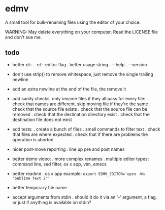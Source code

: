 edmv
====

A small tool for bulk-renaming files using the editor of your choice.

WARNING: May delete everything on your computer. Read the LICENSE file and don't sue me.

todo
----

- better cli:
  . -e/--editor flag
  . better usage string
  . --help
  . --version

- don't use strip() to remove whitespace, just remove the single trailing newline

- add an extra newline at the end of the file, the remove it

- add sanity checks, only rename files if they all pass for every file:
  . check that names are different, skip moving file if they're the same
  . check that the source file exists
  . check that the source file can be removed
  . check that the destination directory exist
  . check that the destination file does not exist

- add tests:
  . create a bunch of files
  . small commands to filter text
  . check that files are where expected
  . check that if there are problems the operation is aborted

- nicer post-move reporting
  . line up pre and post names

- better demo video:
  . more complex renames
  . multiple editor types: command line, sed filter, os x app, vim, emacs

- better readme
  . os x app example: `export EDMV_EDITOR='open -Wa "Sublime Text 2"'`

- better temporary file name

- accept arguments from stdin
  . should it do it via an '-' argument, a flag, or just if anything is available on stdin?
